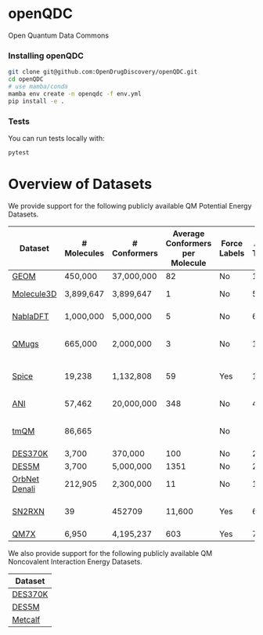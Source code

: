 # openQDC

Open Quantum Data Commons

### Installing openQDC
```bash
git clone git@github.com:OpenDrugDiscovery/openQDC.git
cd openQDC
# use mamba/conda
mamba env create -n openqdc -f env.yml
pip install -e .
```

### Tests

You can run tests locally with:

```bash
pytest
```

# Overview of Datasets

<!-- Create a table with the following columns
1. Name of Dataset (with reference of paper) [Dataset Name](paper link)
2. Number of Molecules
3. Number of Conformers
4. Average Conformer to Molecule Ratio (in 2 lines)
5. Labels
6. QM Level of Theory
 -->

We provide support for the following publicly available QM Potential Energy Datasets.

| Dataset | # Molecules | # Conformers | Average Conformers per Molecule | Force Labels | Atom Types | QM Level of Theory | Off-Equilibrium Conformations|
| --- | --- | --- | --- | --- | --- | --- | --- |
| [GEOM](https://www.nature.com/articles/s41597-022-01288-4) |  450,000 | 37,000,000 | 82 | No | 18 | GFN2-xTB | No |
| [Molecule3D](https://arxiv.org/abs/2110.01717) |  3,899,647 | 3,899,647 | 1 | No | 5 | B3LYP/6-31G* | No |
| [NablaDFT](https://pubs.rsc.org/en/content/articlelanding/2022/CP/D2CP03966D) |  1,000,000 | 5,000,000 | 5 | No | 6 | ωB97X-D/def2-SVP | |
| [QMugs](https://www.nature.com/articles/s41597-022-01390-7) |  665,000 | 2,000,000 | 3 | No | 10 | GFN2-xTB, ωB97X-D/def2-SVP | No |
| [Spice](https://arxiv.org/abs/2209.10702) |  19,238 | 1,132,808 | 59 | Yes | 15 | ωB97M-D3(BJ)/def2-TZVPPD | Yes |
| [ANI](https://pubs.rsc.org/en/content/articlelanding/2017/SC/C6SC05720A) |  57,462 | 20,000,000 | 348 | No | 4 | ωB97x:6-31G(d) | Yes |
| [tmQM](https://pubs.acs.org/doi/10.1021/acs.jcim.0c01041) |  86,665 | |  | No | | TPSSh-D3BJ/def2-SVP | |
| [DES370K](https://www.nature.com/articles/s41597-021-00833-x) | 3,700 | 370,000 | 100 | No | 20 | CCSD(T) | Yes |
| [DES5M](https://www.nature.com/articles/s41597-021-00833-x) | 3,700 | 5,000,000 | 1351 | No | 20 | SNS-MP2 | Yes |
| [OrbNet Denali](https://arxiv.org/abs/2107.00299) | 212,905 | 2,300,000 | 11 | No | 16 | GFN1-xTB | Yes |
| [SN2RXN](https://pubs.acs.org/doi/10.1021/acs.jctc.9b00181) | 39 | 452709 | 11,600 | Yes | 6 | DSD-BLYP-D3(BJ)/def2-TZVP | |
| [QM7X](https://www.nature.com/articles/s41597-021-00812-2) |  6,950 | 4,195,237 | 603 | Yes | 7 | PBE0+MBD | Yes |

We also provide support for the following publicly available QM Noncovalent Interaction Energy Datasets.

| Dataset | 
| --- | 
| [DES370K](https://www.nature.com/articles/s41597-021-00833-x) |
| [DES5M](https://www.nature.com/articles/s41597-021-00833-x)   |
| [Metcalf](https://pubs.aip.org/aip/jcp/article/152/7/074103/1059677/Approaches-for-machine-learning-intermolecular) |